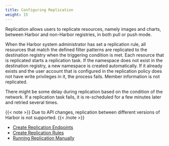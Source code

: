 ```yaml
---
title: Configuring Replication
weight: 15
---
```


Replication allows users to replicate resources, namely images and charts, between Harbor and non-Harbor registries, in both pull or push mode. 

When the Harbor system administrator has set a replication rule, all resources that match the defined filter patterns are replicated to the destination registry when the triggering condition is met. Each resource that is replicated starts a replication task. If the namespace does not exist in the destination registry, a new namespace is created automatically. If it already exists and the user account that is configured in the replication policy does not have write privileges in it, the process fails. Member information is not replicated.  

There might be some delay during replication based on the condition of the network. If a replication task fails, it is re-scheduled for a few minutes later and retried several times.  

{{< note >}}
Due to API changes, replication between different versions of Harbor is not supported.
{{< /note >}}

- [Create Replication Endpoints](create-replication-endpoints.md)
- [Create Replication Rules](create-replication-rules.md)
- [Running Replication Manually](manage-replications.md)

